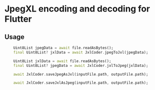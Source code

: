 # JpegXL encoding and decoding for Flutter

## Usage

``` Dart
    Uint8List jpegData = await file.readAsBytes();
    final Uint8List? jxlData = await JxlCoder.jpegToJxl(jpegData);

    Uint8List jxlData = await file.readAsBytes();
    final Uint8List? jpegData = await JxlCoder.jxlToJpeg(jxlData);

    await JxlCoder.saveJpegAsJxl(inputFile.path, outputFile.path);

    await JxlCoder.saveJxlAsJpeg(inputFile.path, outputFile.path);
```